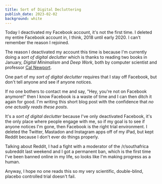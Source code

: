 ```yaml
---
title: Sort of Digital Decluttering
publish_date: 2023-02-02
background: white
---
```


Today I deactivated my Facebook account, it's not the first time. I deleted my entire Facebook account in, I think, 2018 until early 2020. I can't remember the reason I rejoined.

The reason I deactivated my account this time is because I'm currently doing a <em>sort of digital declutter</em> which is thanks to reading two books in January, <em>Digital Minimalism</em> and <em>Deep Work</em>, both by computer scientist and professor [Cal Newport](https://www.calnewport.com/).

One part of my <em>sort of digital declutter</em> requires that I stay off Facebook, but don't tell anyone and see if anyone notices. 

If no one bothers to contact me and say, "Hey, you're not on Facebook anymore!" then I know Facebook is a waste of time and I can then ditch it again for good. I'm writing this short blog post with the confidence that <em>no one actually reads these posts</em>.

It's a <em>sort of digital declutter</em>  because I've only deactivated Facebook, it's the only place where people engage with me, so if my goal is to see if anyone notices I'm gone, then Facebook is the right trial environment. I deleted the Twitter, Mastadon and Instagram apps off of my iPad, but kept Reddit because I don't ever do things properly.

Talking about Reddit, I had a fight with a moderator of the /r/southafrica subreddit last weekend and I got a permanent ban, which is the first time I've been banned online in my life, so looks like I'm making progress as a human.

Anyway, I hope no one reads this so my very scientific, double-blind, placebo controlled trial doesn't fail.